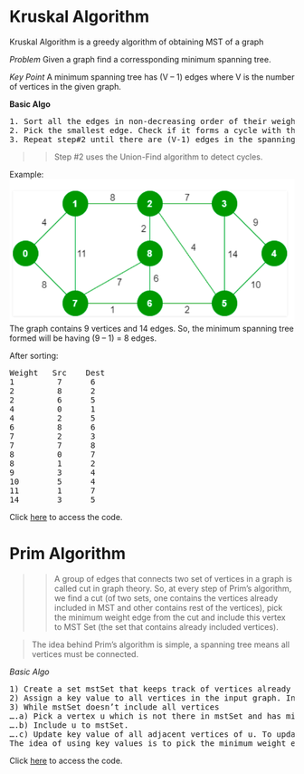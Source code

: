 # Kruskal Algorithm
Kruskal Algorithm is a greedy algorithm of obtaining MST of a graph

*Problem*
Given a graph find a corressponding minimum spanning tree.

*Key Point* 
A minimum spanning tree has (V – 1) edges where V is the number of vertices in the given graph. 

**Basic Algo**
<pre>
1. Sort all the edges in non-decreasing order of their weight. 
2. Pick the smallest edge. Check if it forms a cycle with the spanning tree formed so far. If cycle is not formed, include this edge. Else, discard it. 
3. Repeat step#2 until there are (V-1) edges in the spanning tree.
</pre>

>> Step #2 uses the Union-Find algorithm to detect cycles. 

Example:
<img src="./Images/Kruskal.png"></img>
The graph contains 9 vertices and 14 edges. So, the minimum spanning tree formed will be having (9 – 1) = 8 edges. 

After sorting:
<pre>
Weight   Src    Dest
1         7      6
2         8      2
2         6      5
4         0      1
4         2      5
6         8      6
7         2      3
7         7      8
8         0      7
8         1      2
9         3      4
10        5      4
11        1      7
14        3      5
</pre>

Click <a href="kruskal.cpp">here</a> to access the code.

# Prim Algorithm

>> A group of edges that connects two set of vertices in a graph is called cut in graph theory. So, at every step of Prim’s algorithm, we find a cut (of two sets, one contains the vertices already included in MST and other contains rest of the vertices), pick the minimum weight edge from the cut and include this vertex to MST Set (the set that contains already included vertices).

>The idea behind Prim’s algorithm is simple, a spanning tree means all vertices must be connected. 

*Basic Algo*
<pre>
1) Create a set mstSet that keeps track of vertices already included in MST. 
2) Assign a key value to all vertices in the input graph. Initialize all key values as INFINITE. Assign key value as 0 for the first vertex so that it is picked first. 
3) While mstSet doesn’t include all vertices 
….a) Pick a vertex u which is not there in mstSet and has minimum key value. 
….b) Include u to mstSet. 
….c) Update key value of all adjacent vertices of u. To update the key values, iterate through all adjacent vertices. For every adjacent vertex v, if weight of edge u-v is less than the previous key value of v, update the key value as weight of u-v
The idea of using key values is to pick the minimum weight edge from cut. The key values are used only for vertices which are not yet included in MST, the key value for these vertices indicate the minimum weight edges connecting them to the set of vertices included in MST
</pre>

Click <a href="prim.c">here</a> to access the code.